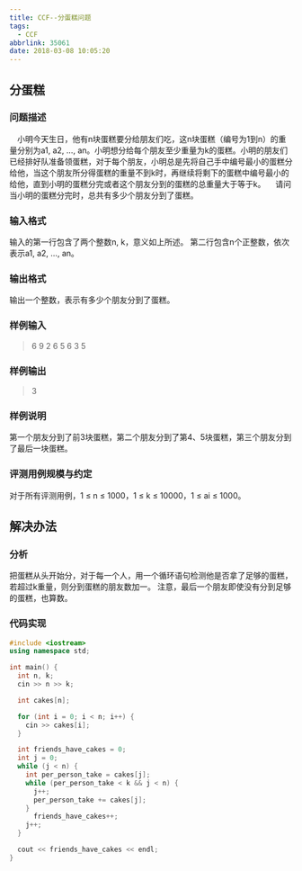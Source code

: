 ```yaml
---
title: CCF--分蛋糕问题
tags:
  - CCF
abbrlink: 35061
date: 2018-03-08 10:05:20
---
```

## 分蛋糕
### 问题描述
&emsp;小明今天生日，他有n块蛋糕要分给朋友们吃，这n块蛋糕（编号为1到n）的重量分别为a1, a2, …, an。小明想分给每个朋友至少重量为k的蛋糕。小明的朋友们已经排好队准备领蛋糕，对于每个朋友，小明总是先将自己手中编号最小的蛋糕分给他，当这个朋友所分得蛋糕的重量不到k时，再继续将剩下的蛋糕中编号最小的给他，直到小明的蛋糕分完或者这个朋友分到的蛋糕的总重量大于等于k。
&emsp;请问当小明的蛋糕分完时，总共有多少个朋友分到了蛋糕。
<!-- more -->

### 输入格式
输入的第一行包含了两个整数n, k，意义如上所述。
第二行包含n个正整数，依次表示a1, a2, …, an。

### 输出格式
输出一个整数，表示有多少个朋友分到了蛋糕。

### 样例输入
> 6 9
> 2 6 5 6 3 5

### 样例输出
> 3

### 样例说明
第一个朋友分到了前3块蛋糕，第二个朋友分到了第4、5块蛋糕，第三个朋友分到了最后一块蛋糕。

### 评测用例规模与约定
对于所有评测用例，1 ≤ n ≤ 1000，1 ≤ k ≤ 10000，1 ≤ ai ≤ 1000。

## 解决办法
### 分析
把蛋糕从头开始分，对于每一个人，用一个循环语句检测他是否拿了足够的蛋糕，若超过k重量，则分到蛋糕的朋友数加一。
注意，最后一个朋友即使没有分到足够的蛋糕，也算数。

### 代码实现
```C++
#include <iostream>
using namespace std;

int main() {
  int n, k;
  cin >> n >> k;

  int cakes[n];

  for (int i = 0; i < n; i++) {
    cin >> cakes[i];
  }

  int friends_have_cakes = 0;
  int j = 0;
  while (j < n) {
    int per_person_take = cakes[j];
    while (per_person_take < k && j < n) {
      j++;
      per_person_take += cakes[j];
    }
      friends_have_cakes++;
    j++;
  }

  cout << friends_have_cakes << endl;
}
```

